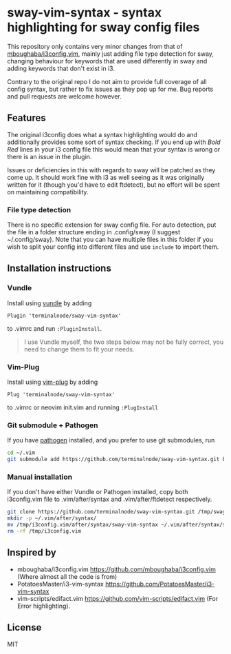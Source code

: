 # sway-vim-syntax - syntax highlighting for sway config files

This repository only contains very minor changes from that of [mboughaba/i3config.vim](https://github.com/mboughaba/i3config.vim/), mainly just adding file type detection for sway, changing behaviour for keywords that are used differently in sway and adding keywords that don't exist in i3.

Contrary to the original repo I do not aim to provide full coverage of all config syntax, but rather to fix issues as they pop up for me. Bug reports and pull requests are welcome however.

## Features

The original i3config does what a syntax highlighting would do and additionally provides some sort of syntax checking. If you end up with *Bold Red* lines in your i3 config file this would mean that your syntax is wrong or there is an issue in the plugin.

Issues or deficiencies in this with regards to sway will be patched as they come up. It should work fine with i3 as well seeing as it was originally written for it (though you'd have to edit ftdetect), but no effort will be spent on maintaining compatibility. 

### File type detection

There is no specific extension for sway config file. For auto detection, put the file in a folder structure ending in .config/sway (I suggest ~/.config/sway). Note that you can have multiple files in this folder if you wish to split your config into different files and use `include` to import them.

## Installation instructions

### Vundle

Install using [vundle](https://github.com/gmarik/Vundle.vim) by adding

```vim
Plugin 'terminalnode/sway-vim-syntax'
```

to .vimrc and run `:PluginInstall`.

> I use Vundle myself, the two steps below may not be fully correct,
you need to change them to fit your needs.

### Vim-Plug

Install using [vim-plug](https://github.com/junegunn/vim-plug) by adding

```vim
Plug 'terminalnode/sway-vim-syntax'
```

to .vimrc or neovim init.vim and running `:PlugInstall`

### Git submodule + Pathogen

If you have [pathogen](https://github.com/tpope/vim-pathogen) installed,
and you prefer to use git submodules, run

```sh
cd ~/.vim
git submodule add https://github.com/terminalnode/sway-vim-syntax.git bundle/syntax/
```

### Manual installation

If you don't have either Vundle or Pathogen installed, copy both i3config.vim file
to .vim/after/syntax and .vim/after/ftdetect respectively.

```sh
git clone https://github.com/terminalnode/sway-vim-syntax.git /tmp/sway-vim-syntax
mkdir -p ~/.vim/after/syntax/
mv /tmp/i3config.vim/after/syntax/sway-vim-syntax ~/.vim/after/syntax/sway-vim-syntax
rm -rf /tmp/i3config.vim
```

## Inspired by
+ mboughaba/i3config.vim
 <https://github.com/mboughaba/i3config.vim> (Where almost all the code is from)
+ PotatoesMaster/i3-vim-syntax
  <https://github.com/PotatoesMaster/i3-vim-syntax>
+ vim-scripts/edifact.vim
  <https://github.com/vim-scripts/edifact.vim> (For Error highlighting).

## License

MIT
